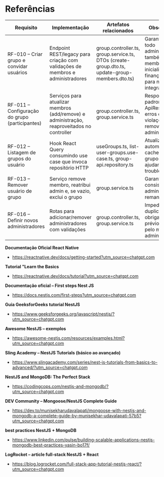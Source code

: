 # Referências

|Requisito   | Implementação                                         | Artefatos relacionados |Observações |
|----------|-------------------------------------------------------|--------------------|-------------------|
|RF-010 – Criar grupo e convidar usuários| Endpoint REST/legacy para criação com validações de membros e administradores | group.controller.ts, group.service.ts, DTOs (create-group.dto.ts, update-group-members.dto.ts) |Garante que todo administrador também seja membro e inicializa finanças vazias para novas integrações |
|RF-011 – Configuração do grupo (participantes) |Serviços para atualizar membros (add/remove) e administração, reaproveitados no controller | group.controller.ts, group.service.ts | Respostas padronizadas via ApiResponseDto; erros detalham violações (ex.: remover último admin)| 
|RF-012 – Listagem de grupos do usuário  | Hook React Query consumindo use case que invoca repositório HTTP |useGroups.ts, list-user-groups.use-case.ts, group-api.repository.ts | Atualização automática do cache ao criar grupos; logs ajudam troubleshooting| 
|RF-013 – Remover usuário de grupo |Serviço remove membro, reatribui admin e, se vazio, exclui o grupo |group.service.ts | Garante consistência nos administradores remanescentes | 
|RF-016 – Definir novos administradores|Rotas para adicionar/remover administradores com validações |group.controller.ts, group.service.ts | Impede duplicidade, obriga membro prévio e mantém pelo menos um admin ativo| 



**Documentação Oficial React Native**
 - https://reactnative.dev/docs/getting-started?utm_source=chatgpt.com

**Tutorial "Learn the Basics**
 - https://reactnative.dev/docs/tutorial?utm_source=chatgpt.com

**Documentação oficial – First steps Nest JS**
 - https://docs.nestjs.com/first-steps?utm_source=chatgpt.com

**Guia GeeksforGeeks tutorial NestJS**
 - https://www.geeksforgeeks.org/javascript/nestjs/?utm_source=chatgpt.com

**Awesome NestJS – exemplos**
 - https://awesome-nestjs.com/resources/examples.html?utm_source=chatgpt.com

**Sling Academy – NestJS Tutorials (básico ao avançado)**
 - https://www.slingacademy.com/series/nest-js-tutorials-from-basics-to-advanced/?utm_source=chatgpt.com

**NestJS and MongoDB: The Perfect Stack**
 - https://codingcops.com/nestjs-and-mongodb/?utm_source=chatgpt.com

**DEV Community – Mongoose/NestJS Complete Guide**
 - https://dev.to/munisekharudavalapati/mongoose-with-nestjs-and-mongodb-a-complete-guide-by-munisekhar-udavalapati-57b5?utm_source=chatgpt.com

**best practices NestJS + MongoDB**
 - https://www.linkedin.com/pulse/building-scalable-applications-nestjs-mongodb-best-practices-yasin-bo17f/

**LogRocket – article full‑stack NestJS + React**
 - https://blog.logrocket.com/full-stack-app-tutorial-nestjs-react/?utm_source=chatgpt.com

